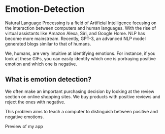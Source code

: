 # Emotion-Detection

Natural Language Processing is a field of Artificial Intelligence focusing on the interaction between computers and human languages. With the rise of virtual assistants like Amazon Alexa, Siri, and Google Home. NLP has become more mainstream. Recently, GPT-3, an advanced NLP model generated blogs similar to that of humans.

We, humans, are very intuitive at identifying emotions. For instance, if you look at these GIFs, you can easily identify which one is portraying positive emotion and which one is negative.

## What is emotion detection?

We often make an important purchasing decision by looking at the review section on online shopping sites. We buy products with positive reviews and reject the ones with negative.

This problem aims to teach a computer to distinguish between positive and negative emotions.

Preview of my app

<img></img>
